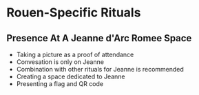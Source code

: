 # Rouen-Specific Rituals

## Presence At A Jeanne d'Arc Romee Space

- Taking a picture as a proof of attendance
- Convesation is only on Jeanne
- Combination with other rituals for Jeanne is recommended
- Creating a space dedicated to Jeanne
- Presenting a flag and QR code
